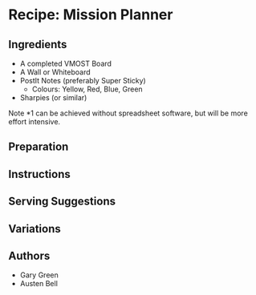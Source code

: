 # Recipe: Mission Planner

## Ingredients

- A completed VMOST Board
- A Wall or Whiteboard
- PostIt Notes (preferably Super Sticky)
  - Colours: Yellow, Red, Blue, Green
- Sharpies (or similar)

Note *1 can be achieved without spreadsheet software, but will be more effort intensive.

## Preparation

## Instructions

## Serving Suggestions

## Variations

## Authors

- Gary Green
- Austen Bell